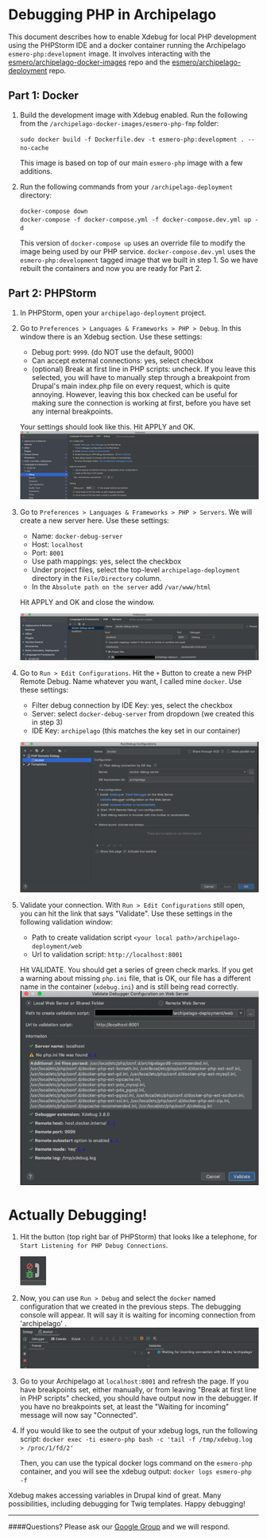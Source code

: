 # Debugging PHP in Archipelago

This document describes how to enable Xdebug for local PHP development using the PHPStorm IDE and a docker container running the Archipelago `esmero-php:development` image. It involves interacting with the [esmero/archipelago-docker-images](https://github.com/esmero/archipelago-docker-images) repo and the [esmero/archipelago-deployment](https://github.com/esmero/archipelago-deployment) repo.

## Part 1: Docker
1. Build the development image with Xdebug enabled. Run the following from the `/archipelago-docker-images/esmero-php-fmp` folder:

    `sudo docker build -f Dockerfile.dev -t esmero-php:development . --no-cache`
    
    This image is based on top of our main `esmero-php` image with a few additions.

2. Run the following commands from your `/archipelago-deployment` directory:
   
   `docker-compose down` \
   `docker-compose -f docker-compose.yml -f docker-compose.dev.yml up -d`
   
   This version of `docker-compose up` uses an override file to modify the image being used by our PHP service. `docker-compose.dev.yml` uses the `esmero-php:development` tagged image that we built in step 1. So we have rebuilt the containers and now you are ready for Part 2.

## Part 2: PHPStorm

1. In PHPStorm, open your `archipelago-deployment` project.
 
2. Go to `Preferences > Languages & Frameworks > PHP > Debug`. In this window there is an Xdebug section. Use these settings:
    - Debug port: `9999`. (do NOT use the default, 9000)
    - Can accept external connections: yes, select checkbox
    - (optional) Break at first line in PHP scripts: uncheck. If you leave this selected, you will have to manually step through a breakpoint from Drupal's main index.php file on every request, which is quite annoying. However, leaving this box checked can be useful for making sure the connection is working at first, before you have set any internal breakpoints.
    
    Your settings should look like this. Hit APPLY and OK.
    ![Debug](../imgs/xdebug/debug-settings.png)    

3. Go to `Preferences > Languages & Frameworks > PHP > Servers`. We will create a new server here. Use these settings:
    - Name: `docker-debug-server`
    - Host: `localhost`
    - Port: `8001`
    - Use path mappings: yes, select the checkbox
    - Under project files, select the top-level `archipelago-deployment` directory in the `File/Directory` column.
    - In the `Absolute path on the server` add `/var/www/html`
    
    Hit APPLY and OK and close the window.
  
    ![Debug](../imgs/xdebug/server-settings-2.png)    
 
 4. Go to `Run > Edit Configurations`. Hit the `+` Button to create a new PHP Remote Debug. Name whatever you want, I called mine `docker`. Use these settings:
    - Filter debug connection by IDE Key: yes, select the checkbox
    - Server: select `docker-debug-server` from dropdown (we created this in step 3)
    - IDE Key: `archipelago` (this matches the key set in our container)
    
    ![Debug](../imgs/xdebug/edit-configurations.png)    
 
 5. Validate your connection. With  `Run > Edit Configurations` still open, you can hit the link that says "Validate". Use these settings in the following validation window:
    - Path to create validation script `<your local path>/archipelago-deployment/web`
    - Url to validation script: `http://localhost:8001`
    
    Hit VALIDATE. You should get a series of green check marks. If you get a warning about missing `php.ini` file, that is OK, our file has a different name in the container (`xdebug.ini`) and is still being read correctly.
    ![Debug](../imgs/xdebug/validate-2.png)    

 
 # Actually Debugging!
 1. Hit the button (top right bar of PHPStorm) that looks like a telephone, for `Start Listening for PHP Debug Connections`.
 
      ![Debug](../imgs/xdebug/telephone.png) 
      
 2. Now, you can use `Run > Debug` and select the `docker` named configuration that we created in the previous steps. The debugging console will appear. It will say it is waiting for incoming connection from 'archipelago'
 .
       ![Debug](../imgs/xdebug/waiting.png) 

 3. Go to your Archipelago at `localhost:8001` and refresh the page. If you have breakpoints set, either manually, or from leaving "Break at first line in PHP scripts" checked, you should have output now in the debugger. If you have no breakpoints set, at least the "Waiting for incoming" message will now say "Connected".
 
 4. If you would like to see the output of your xdebug logs, run the following script:
 `docker exec -ti esmero-php bash -c 'tail -f /tmp/xdebug.log > /proc/1/fd/2'`
 
    Then, you can use the typical docker logs command on the `esmero-php` container, and you will see the xdebug output:
    `docker logs esmero-php -f`
    
 
Xdebug makes accessing variables in Drupal kind of great. Many possibilities, including debugging for Twig templates. Happy debugging!

 ----
 ####Questions? Please ask our [Google Group](https://groups.google.com/forum/#!forum/archipelago-commons) and we will respond.
 
 
 
 
 

